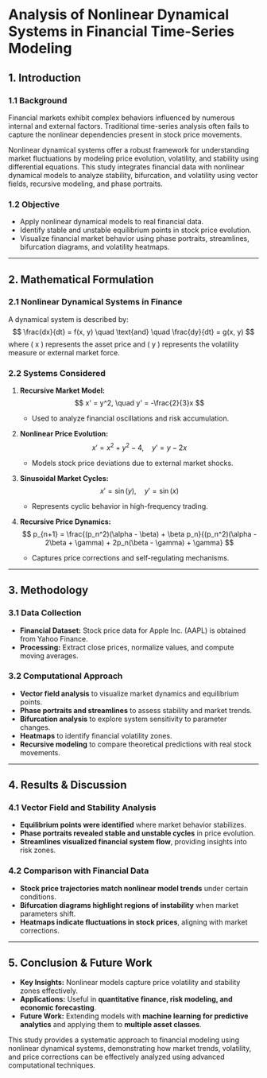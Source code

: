 # **Analysis of Nonlinear Dynamical Systems in Financial Time-Series Modeling**

## **1. Introduction**
### **1.1 Background**
Financial markets exhibit complex behaviors influenced by numerous internal and external factors. Traditional time-series analysis often fails to capture the nonlinear dependencies present in stock price movements. 

Nonlinear dynamical systems offer a robust framework for understanding market fluctuations by modeling price evolution, volatility, and stability using differential equations. This study integrates financial data with nonlinear dynamical models to analyze stability, bifurcation, and volatility using vector fields, recursive modeling, and phase portraits.

### **1.2 Objective**
- Apply nonlinear dynamical models to real financial data.
- Identify stable and unstable equilibrium points in stock price evolution.
- Visualize financial market behavior using phase portraits, streamlines, bifurcation diagrams, and volatility heatmaps.

---

## **2. Mathematical Formulation**
### **2.1 Nonlinear Dynamical Systems in Finance**
A dynamical system is described by:
$$
\frac{dx}{dt} = f(x, y) \quad \text{and} \quad \frac{dy}{dt} = g(x, y)
$$
where \( x \) represents the asset price and \( y \) represents the volatility measure or external market force.

### **2.2 Systems Considered**
1. **Recursive Market Model:**
$$
x' = y^2, \quad y' = -\frac{2}{3}x
$$
   - Used to analyze financial oscillations and risk accumulation.

2. **Nonlinear Price Evolution:**
$$
x' = x^2 + y^2 - 4, \quad y' = y - 2x
$$
   - Models stock price deviations due to external market shocks.

3. **Sinusoidal Market Cycles:**
$$
x' = \sin(y), \quad y' = \sin(x)
$$
   - Represents cyclic behavior in high-frequency trading.

4. **Recursive Price Dynamics:**
$$
p_{n+1} = \frac{(p_n^2)(\alpha - \beta) + \beta p_n}{(p_n^2)(\alpha - 2\beta + \gamma) + 2p_n(\beta - \gamma) + \gamma}
$$
   - Captures price corrections and self-regulating mechanisms.

---

## **3. Methodology**
### **3.1 Data Collection**
- **Financial Dataset:** Stock price data for Apple Inc. (AAPL) is obtained from Yahoo Finance.
- **Processing:** Extract close prices, normalize values, and compute moving averages.

### **3.2 Computational Approach**
- **Vector field analysis** to visualize market dynamics and equilibrium points.
- **Phase portraits and streamlines** to assess stability and market trends.
- **Bifurcation analysis** to explore system sensitivity to parameter changes.
- **Heatmaps** to identify financial volatility zones.
- **Recursive modeling** to compare theoretical predictions with real stock movements.

---

## **4. Results & Discussion**
### **4.1 Vector Field and Stability Analysis**
- **Equilibrium points were identified** where market behavior stabilizes.
- **Phase portraits revealed stable and unstable cycles** in price evolution.
- **Streamlines visualized financial system flow**, providing insights into risk zones.

### **4.2 Comparison with Financial Data**
- **Stock price trajectories match nonlinear model trends** under certain conditions.
- **Bifurcation diagrams highlight regions of instability** when market parameters shift.
- **Heatmaps indicate fluctuations in stock prices**, aligning with market corrections.

---

## **5. Conclusion & Future Work**
- **Key Insights:** Nonlinear models capture price volatility and stability zones effectively.
- **Applications:** Useful in **quantitative finance, risk modeling, and economic forecasting**.
- **Future Work:** Extending models with **machine learning for predictive analytics** and applying them to **multiple asset classes**.

This study provides a systematic approach to financial modeling using nonlinear dynamical systems, demonstrating how market trends, volatility, and price corrections can be effectively analyzed using advanced computational techniques.
